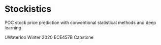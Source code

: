# Stockistics
POC stock price prediction with conventional statistical methods and deep learning

UWaterloo Winter 2020 ECE457B Capstone
